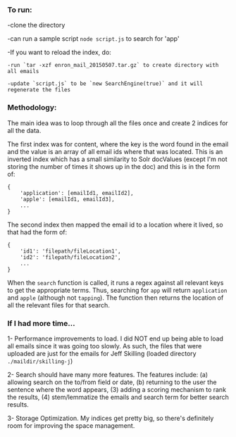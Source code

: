 ### To run: 

-clone the directory

-can run a sample script `node script.js` to search for 'app'

-If you want to reload the index, do: 

    -run `tar -xzf enron_mail_20150507.tar.gz` to create directory with all emails
    
    -update `script.js` to be `new SearchEngine(true)` and it will regenerate the files

### Methodology: 

The main idea was to loop through all the files once and create 2 indices for all the data. 

The first index was for content, where the key is the word found in the email and the value is an array of all email ids where that was located. This is an inverted index which has a small similarity to Solr docValues (except I'm not storing the number of times it shows up in the doc) and this is in the form of:

```
{
    'application': [emailId1, emailId2],
    'apple': [emailId1, emailId3],
    ...
}
```

The second index then mapped the email id to a location where it lived, so that had the form of: 

```
{
    'id1': 'filepath/fileLocation1',
    'id2': 'filepath/fileLocation2',
    ...
}
```

When the `search` function is called, it runs a regex against all relevant keys to get the appropriate terms. Thus, searching for `app` will return `application` and `apple` (although not `tapping`). The function then returns the location of all the relevant files for that search. 

### If I had more time... 

1- Performance improvements to load. I did NOT end up being able to load all emails since it was going too slowly. As such, the files that were uploaded are just for the emails for Jeff Skilling (loaded directory `./maildir/skilling-j`)

2- Search should have many more features. The features include: (a) allowing search on the to/from field or date, (b) returning to the user the sentence where the word appears, (3) adding a scoring mechanism to rank the results, (4) stem/lemmatize the emails and search term for better search results.

3- Storage Optimization. My indices get pretty big, so there's definitely room for improving the space management.
